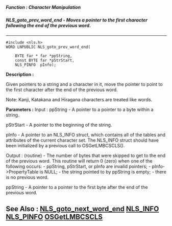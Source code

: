 ##### Function : Character Manipulation
##### NLS_goto_prev_word_end - Moves a pointer to the first character following the end of the previous word.
---
```
#include <nls.h>
WORD LNPUBLIC NLS_goto_prev_word_end(

	BYTE far * far *ppString,
	const BYTE far *pStrStart,
	NLS_PINFO  pInfo);
```
**Description :**

Given pointers to a string and a character in it, move the pointer to point to 
the first character after the end of the previous word.

Note: Kanji, Katakana and Hiragana characters are treated like words.

**Parameters :**
Input :
ppString  -  A pointer to a pointer to a byte within a string.

pStrStart  -  A pointer to the beginning of the string.

pInfo  -  A pointer to an NLS_INFO struct, which contains all of the tables and attributes of the current character set. The NLS_INFO struct should have been initialized by a previous call to OSGetLMBCSCLS().

Output :
(routine)  -  The  number of bytes that were skipped to get to the end of the previous word. This routine will return 0 (zero) when one of the following occurs:
     - ppString, pStrStart, or pInfo are invalid pointers;
     - pInfo->PropertyTable is NULL;
     - the string pointed to by ppString is empty;
     - there is no previous word.


ppString  -  A pointer to a pointer to the first byte after the end of the previous word.


**See Also :**
[NLS_goto_next_word_end](/reference/Func/NLS_goto_next_word_end)
[NLS_INFO](/reference/Data/NLS_INFO)
[NLS_PINFO](/reference/Data/NLS_PINFO)
[OSGetLMBCSCLS](/reference/Func/OSGetLMBCSCLS)
---
